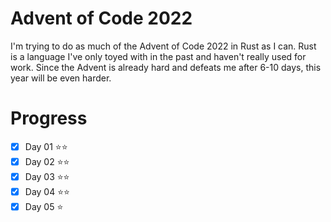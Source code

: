 # Advent of Code 2022

I'm trying to do as much of the Advent of Code 2022 in Rust as I can.
Rust is a language I've only toyed with in the past and haven't really used for work.
Since the Advent is already hard and defeats me after 6-10 days, this year will be even harder.

# Progress
- [x] Day 01 ⭐⭐
- [x] Day 02 ⭐⭐
- [x] Day 03 ⭐⭐
- [x] Day 04 ⭐⭐
- [x] Day 05 ⭐
